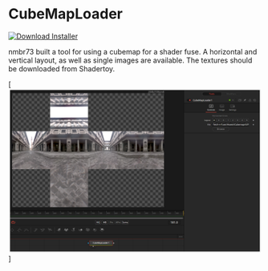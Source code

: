 # CubeMapLoader
[![Download Installer](https://img.shields.io/static/v1?label=Download&message=OceanElemental-Installer.lua&color=blue)](https://github.com/nmbr73/Shadertoys/releases/download/V1.1/CubeMapLoader-Installer.lua "Installer")

nmbr73 built a tool for using a cubemap for a shader fuse. A horizontal and vertical layout, as well as single images are available. The textures should be downloaded from Shadertoy.

[![Thumbnail](CubeMapLoader.png)]




